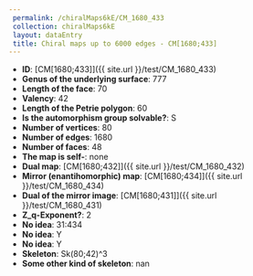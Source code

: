 ```yaml
--- 
 permalink: /chiralMaps6kE/CM_1680_433 
 collection: chiralMaps6kE
 layout: dataEntry
 title: Chiral maps up to 6000 edges - CM[1680;433]
---
```


- **ID**: [CM[1680;433]]({{ site.url }}/test/CM_1680_433)
- **Genus of the underlying surface**: 777
- **Length of the face**: 70
- **Valency**: 42
- **Length of the Petrie polygon**: 60
- **Is the automorphism group solvable?**: S
- **Number of vertices**: 80
- **Number of edges**: 1680
- **Number of faces**: 48
- **The map is self-**: none
- **Dual map**: [CM[1680;432]]({{ site.url }}/test/CM_1680_432)
- **Mirror (enantihomorphic) map**: [CM[1680;434]]({{ site.url }}/test/CM_1680_434)
- **Dual of the mirror image**: [CM[1680;431]]({{ site.url }}/test/CM_1680_431)
- **Z_q-Exponent?**: 2
- **No idea**:  31:434
- **No idea**: Y
- **No idea**: Y
- **Skeleton**: Sk(80;42)^3
- **Some other kind of skeleton**: nan
